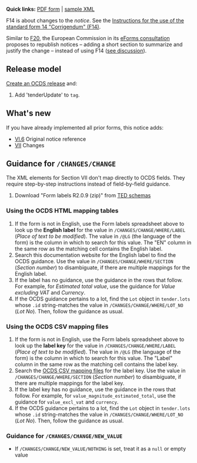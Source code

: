 **Quick links:** [PDF form](http://simap.ted.europa.eu/documents/10184/99173/EN_F14.pdf) | [sample XML](https://github.com/open-contracting/european-union-support/blob/master/output/samples/F14_2014.xml)

F14 is about changes to the *notice*. See the [Instructions for the use of the standard form 14 "Corrigendum" (F14)](http://simap.ted.europa.eu/documents/10184/166101/Instructions+for+the+use+of+F14_EN.pdf/909e4b38-1871-49a1-a206-7a5976a2d262).

Similar to [F20](../F20), the European Commission in its [eForms consultation](https://github.com/eForms/eForms) proposes to republish notices – adding a short section to summarize and justify the change – instead of using F14 ([see discussion](https://github.com/eForms/eForms/issues/72)).

## Release model

[Create an OCDS release](../operations/create-a-release) and:

1. Add 'tenderUpdate' to `tag`.

## What's new

If you have already implemented all prior forms, this notice adds:

* [VI.6](#VI.6) Original notice reference
* [VII](#VII) Changes

## Guidance for `/CHANGES/CHANGE`

The XML elements for Section VII don't map directly to OCDS fields. They require step-by-step instructions instead of field-by-field guidance.

1. Download "Form labels R2.0.9 (zip)" from [TED schemas](https://publications.europa.eu/en/web/eu-vocabularies/tedschemas)

### Using the OCDS HTML mapping tables

1. If the form is not in English, use the Form labels spreadsheet above to look up the **English label** for the value in `/CHANGES/CHANGE/WHERE/LABEL` (*Place of text to be modified*). The value in `/@LG` (the language of the form) is the column in which to search for this value. The "EN" column in the same row as the matching cell contains the English label.
1. Search this documentation website for the English label to find the OCDS guidance. Use the value in `/CHANGES/CHANGE/WHERE/SECTION` (*Section number*) to disambiguate, if there are multiple mappings for the English label.
1. If the label has no guidance, use the guidance in the rows that follow. For example, for *Estimated total value*, use the guidance for *Value excluding VAT* and *Currency*.
1. If the OCDS guidance pertains to a lot, find the `Lot` object in `tender.lots` whose `.id` string-matches the value in `/CHANGES/CHANGE/WHERE/LOT_NO` (*Lot No*). Then, follow the guidance as usual.

### Using the OCDS CSV mapping files

1. If the form is not in English, use the Form labels spreadsheet above to look up the **label key** for the value in `/CHANGES/CHANGE/WHERE/LABEL` (*Place of text to be modified*). The value in `/@LG` (the language of the form) is the column in which to search for this value. The "Label" column in the same row as the matching cell contains the label key.
2. Search the [OCDS CSV mapping files](https://github.com/open-contracting/european-union-support/tree/master/output/mapping) for the label key. Use the value in `/CHANGES/CHANGE/WHERE/SECTION` (*Section number*) to disambiguate, if there are multiple mappings for the label key.
1. If the label key has no guidance, use the guidance in the rows that follow. For example, for `value_magnitude_estimated_total`, use the guidance for `value_excl_vat` and `currency`.
1. If the OCDS guidance pertains to a lot, find the `Lot` object in `tender.lots` whose `.id` string-matches the value in `/CHANGES/CHANGE/WHERE/LOT_NO` (*Lot No*). Then, follow the guidance as usual.

### Guidance for `/CHANGES/CHANGE/NEW_VALUE`

* If `/CHANGES/CHANGE/NEW_VALUE/NOTHING` is set, treat it as a `null` or empty value

